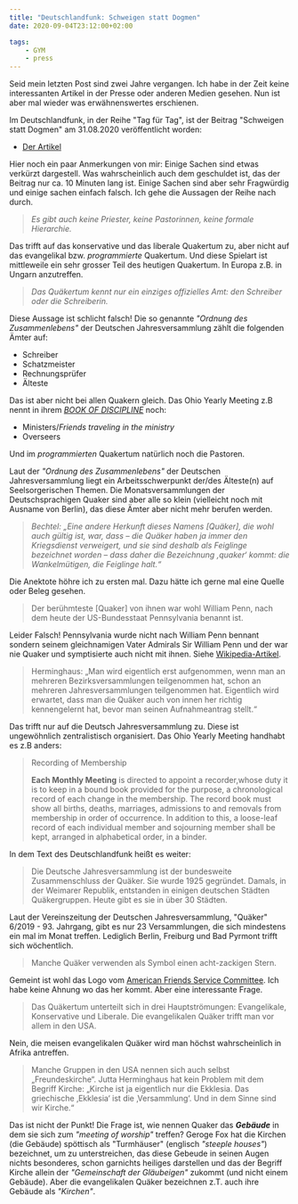 ```yaml
---
title: "Deutschlandfunk: Schweigen statt Dogmen"
date: 2020-09-04T23:12:00+02:00

tags:
    - GYM
    - press
---
```


Seid mein letzten Post sind zwei Jahre vergangen. Ich habe in der Zeit keine interessanten Artikel in der Presse oder anderen Medien gesehen. Nun ist aber mal wieder was erwähnenswertes erschienen. 

Im Deutschlandfunk, in der Reihe "Tag für Tag", ist der Beitrag "Schweigen statt Dogmen" am 31.08.2020 veröffentlicht worden:
- [Der Artikel](https://www.deutschlandfunk.de/quaekertum-schweigen-statt-dogmen.886.de.html?dram:article_id=483206)

Hier noch ein paar Anmerkungen von mir: Einige Sachen sind etwas verkürzt dargestell. Was wahrscheinlich auch dem geschuldet ist, das der Beitrag nur ca. 10 Minuten lang ist. Einige Sachen sind aber sehr Fragwürdig und einige sachen einfach falsch. Ich gehe die Aussagen der Reihe nach durch.


  > *Es gibt auch keine Priester, keine Pastorinnen, keine formale Hierarchie.*

Das trifft auf das konservative und das liberale Quakertum zu, aber nicht auf das evangelikal  bzw. *programmierte* Quakertum. Und diese Spielart ist mittleweile ein sehr grosser Teil des heutigen Quakertum. In Europa z.B. in Ungarn anzutreffen. 

  > *Das Quäkertum kennt nur ein einziges offizielles Amt: den Schreiber oder die Schreiberin.*

Diese Aussage ist schlicht falsch! Die so genannte *"Ordnung des Zusammenlebens"* der Deutschen Jahresversammlung zählt die folgenden Ämter auf:

- Schreiber
- Schatzmeister
- Rechnungsprüfer
- Älteste

Das ist aber nicht bei allen Quakern gleich. Das Ohio Yearly Meeting z.B nennt in ihrem *[BOOK OF DISCIPLINE](https://ohioyearlymeeting.org/documents/)* noch:

- Ministers/*Friends traveling in the ministry*
- Overseers

Und im *programmierten* Quakertum natürlich noch die Pastoren.

Laut der *"Ordnung des Zusammenlebens"* der Deutschen Jahresversammlung liegt ein Arbeitsschwerpunkt der/des Älteste(n) auf Seelsorgerischen Themen. Die Monatsversammlungen der Deutschsprachigen Quaker sind aber alle so klein (vielleicht noch mit Ausname von Berlin), das diese Ämter aber nicht mehr berufen werden.

  > *Bechtel: „Eine andere Herkunft dieses Namens [Quäker], die wohl auch gültig ist, war, dass – die Quäker haben ja immer den Kriegsdienst verweigert, und sie sind deshalb als Feiglinge bezeichnet worden – dass daher die Bezeichnung ‚quaker‘ kommt: die Wankelmütigen, die Feiglinge halt.“*

Die Anektote höhre ich zu ersten mal. Dazu hätte ich gerne mal eine Quelle oder Beleg gesehen.

  > Der berühmteste [Quaker] von ihnen war wohl William Penn, nach dem heute der US-Bundesstaat Pennsylvania benannt ist.

Leider Falsch! Pennsylvania wurde nicht nach William Penn bennant sondern seinem gleichnamigen Vater Admirals Sir William Penn und der war nie Quaker und symptisierte auch nicht mit ihnen. Siehe [Wikipedia-Artikel](https://de.wikipedia.org/wiki/Geschichte_von_Pennsylvania).

  > Herminghaus: „Man wird eigentlich erst aufgenommen, wenn man an mehreren Bezirksversammlungen teilgenommen hat, schon an mehreren Jahresversammlungen teilgenommen hat. Eigentlich wird erwartet, dass man die Quäker auch von innen her richtig kennengelernt hat, bevor man seinen Aufnahmeantrag stellt.“

Das trifft nur auf die Deutsch Jahresversammlung zu. Diese ist ungewöhnlich zentralistisch organisiert. Das Ohio Yearly Meeting handhabt es z.B anders:

  > Recording of Membership
  >
  > **Each Monthly Meeting** is directed to appoint a recorder,whose duty it is to keep in a bound book provided for the purpose, a chronological record of each change in the membership. The record book must show all births, deaths, marriages, admissions to and removals from membership in order of occurrence. In addition to this, a loose-leaf record of each individual member and sojourning member shall be kept, arranged in alphabetical order, in a binder.

In dem Text des Deutschlandfunk heißt es weiter:

  > Die Deutsche Jahresversammlung ist der bundesweite Zusammenschluss der Quäker. Sie wurde 1925 gegründet. Damals, in der Weimarer Republik, entstanden in einigen deutschen Städten Quäkergruppen. Heute gibt es sie in über 30 Städten.

Laut der Vereinszeitung der Deutschen Jahresversammlung, "Quäker" 6/2019 - 93. Jahrgang, gibt es nur 23 Versammlungen, die sich mindestens ein mal im Monat treffen. Lediglich Berlin, Freiburg und Bad Pyrmont trifft sich wöchentlich.

  > Manche Quäker verwenden als Symbol einen acht-zackigen Stern. 

  Gemeint ist wohl das Logo vom [American Friends Service Committee](https://de.wikipedia.org/wiki/American_Friends_Service_Committee). Ich habe keine Ahnung wo das her kommt. Aber eine interessante Frage.

  > Das Quäkertum unterteilt sich in drei Hauptströmungen: Evangelikale, Konservative und Liberale. Die evangelikalen Quäker trifft man vor allem in den USA. 

Nein, die meisen evangelikalen Quäker wird man höchst wahrscheinlich in Afrika antreffen.

  > Manche Gruppen in den USA nennen sich auch selbst „Freundeskirche“. Jutta Herminghaus hat kein Problem mit dem Begriff Kirche: „Kirche ist ja eigentlich nur die Ekklesia. Das griechische ‚Ekklesia‘ ist die ‚Versammlung‘. Und in dem Sinne sind wir Kirche.“

Das ist nicht der Punkt! Die Frage ist, wie nennen Quaker das ***Gebäude*** in dem sie sich zum *"meeting of worship"* treffen? Geroge Fox hat die Kirchen (die Gebäude) spöttisch als "Turmhäuser" (englisch *"steeple houses"*) bezeichnet, um zu unterstreichen, das diese Gebeude in seinen Augen nichts besonderes, schon garnichts heiliges darstellen und das der Begriff Kirche allein der *"Gemeinschaft der Gläubeigen"* zukommt (und nicht einem Gebäude). Aber die evangelikalen Quäker bezeichnen z.T. auch ihre Gebäude als *"Kirchen"*.